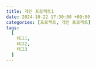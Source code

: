 ```yaml
---
title: 개인 프로젝트1
date: 2024-10-22 17:30:00 +09:00
categories: [프로젝트, 개인 프로젝트]
tags:
  [
    태그1,
    태그2,
    태그3
  ]
---
```




